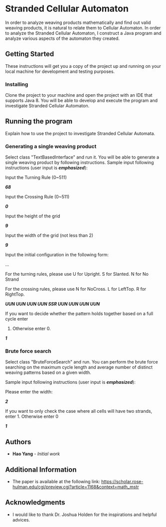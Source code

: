 # Stranded Cellular Automaton

In order to analyze weaving products mathematically and find out valid weaving products, it is
natural to relate them to Cellular Automaton. In order to analyze the Stranded Cellular Automaton, I construct a
Java program and analyze various aspects of the automaton they created.

## Getting Started

These instructions will get you a copy of the project up and running on your local machine for development and testing purposes.

### Installing

Clone the project to your machine and open the project with an IDE that supports Java 8. You will be able to develop and execute the program and investigate Stranded Cellular Automaton.

## Running the program

Explain how to use the project to investigate Stranded Cellular Automata.

### Generating a single weaving product

Select class "TextBasedInterface" and run it. You will be able to generate a single weaving product by following instructions.
Sample input following instructions (user input is **_emphasized_**):

Input the Turning Rule (0~511)

**_68_**

Input the Crossing Rule (0~511)

**_0_**

Input the height of the grid

**_9_**

Input the width of the grid (not less than 2)

**_9_**

Input the initial configuration in the following form:

<Turning Left><Turning Right><Crossing> <Turning Left><Turning Right><Crossing>...
  
For the turning rules, please use U for Upright. S for Slanted. N for No Strand

For the crossing rules, please use N for NoCross. L for LeftTop. R for RightTop.

**_UUN UUN UUN UUN SSR UUN UUN UUN UUN_**

If you want to decide whether the pattern holds together based on a full cycle enter
1. Otherwise enter 0.

**_1_**

### Brute force search

Select class "BruteForceSearch" and run. You can perform the brute force searching on the maximum cycle length and average number of distinct weaving patterns based on a given width. 

Sample input following instructions (user input is **_emphasized_**):

Please enter the width:

**_2_**

If you want to only check the case where all cells will have two strands, enter 1. Otherwise enter 0

**_1_**

## Authors

* **Hao Yang** - *Initial work*

## Additional Information

* The paper is available at the following link:
https://scholar.rose-hulman.edu/cgi/preview.cgi?article=1168&context=math_mstr

## Acknowledgments

* I would like to thank Dr. Joshua Holden for the inspirations and helpful advices.
